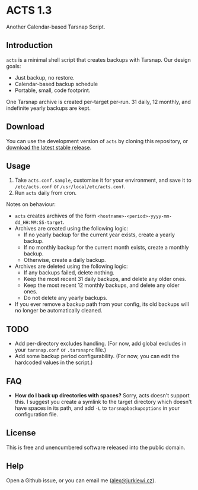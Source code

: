 ACTS 1.3
========

Another Calendar-based Tarsnap Script.

Introduction
------------

`acts` is a minimal shell script that creates backups with Tarsnap. Our
design goals:

-   Just backup, no restore.
-   Calendar-based backup schedule
-   Portable, small, code footprint.

One Tarsnap archive is created per-target per-run. 31 daily, 12 monthly,
and indefinite yearly backups are kept.

Download
--------

You can use the development version of `acts` by cloning this
repository, or [download the latest stable
release](https://github.com/alexjurkiewicz/acts/releases/).

Usage
-----

1.  Take `acts.conf.sample`, customise it for your environment, and save
    it to `/etc/acts.conf` or `/usr/local/etc/acts.conf`.
2.  Run `acts` daily from cron.

Notes on behaviour:

-   `acts` creates archives of the form
    `<hostname>-<period>-yyyy-mm-dd_HH:MM:SS-target`.
-   Archives are created using the following logic:
    -   If no yearly backup for the current year exists, create a yearly
        backup.
    -   If no monthly backup for the current month exists, create a
        monthly backup.
    -   Otherwise, create a daily backup.
-   Archives are deleted using the following logic:
    -   If any backups failed, delete nothing.
    -   Keep the most recent 31 daily backups, and delete any older
        ones.
    -   Keep the most recent 12 monthly backups, and delete any older
        ones.
    -   Do not delete any yearly backups.
-   If you ever remove a backup path from your config, its old backups will no longer be automatically cleaned.

TODO
----

-   Add per-directory excludes handling. (For now, add global excludes
    in your `tarsnap.conf` or `.tarsnaprc` file.)
-   Add some backup period configurability. (For now, you can edit the
    hardcoded values in the script.)

FAQ
---

* **How do I back up directories with spaces?** Sorry, acts doesn't support this. I suggest you create a symlink to the target directory which doesn't have spaces in its path, and add `-L` to `tarsnapbackupoptions` in your configuration file.

License
-------

This is free and unencumbered software released into the public domain.

Help
----

Open a Github issue, or you can email me (<alex@jurkiewi.cz>).
